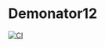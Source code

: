 # Demonator12
[![CI](https://github.com/KHS-Robotics/Demonator12/actions/workflows/main.yml/badge.svg?branch=master)](https://github.com/KHS-Robotics/Demonator12/actions/workflows/main.yml)
